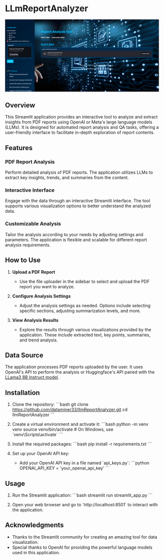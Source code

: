 # LLmReportAnalyzer
![F1 Data Analysis](static/images/preview.png)

## Overview
This Streamlit application provides an interactive tool to analyze and extract insights from PDF reports using OpenAI or Meta's large language models (LLMs). It is designed for automated report analysis and QA tasks, offering a user-friendly interface to facilitate in-depth exploration of report contents.

## Features

### PDF Report Analysis
Perform detailed analysis of PDF reports. The application utilizes LLMs to extract key insights, trends, and summaries from the content.

### Interactive Interface
Engage with the data through an interactive Streamlit interface. The tool supports various visualization options to better understand the analyzed data.

### Customizable Analysis
Tailor the analysis according to your needs by adjusting settings and parameters. The application is flexible and scalable for different report analysis requirements.

## How to Use

1. **Upload a PDF Report**
   - Use the file uploader in the sidebar to select and upload the PDF report you want to analyze.

2. **Configure Analysis Settings**
   - Adjust the analysis settings as needed. Options include selecting specific sections, adjusting summarization levels, and more.

3. **View Analysis Results**
   - Explore the results through various visualizations provided by the application. These include extracted text, key points, summaries, and trend analysis.

## Data Source
The application processes PDF reports uploaded by the user. It uses OpenAI's API to perform the analysis or Huggingface's API paired with the [LLama3 8B Instruct model](https://huggingface.co/meta-llama/Meta-Llama-3-8B-Instruct).

## Installation

1. Clone the repository:
   \`\`\`bash
   git clone https://github.com/dataminer33/llmReportAnalyzer.git
   cd llmReportAnalyzer
   \`\`\`

2. Create a virtual environment and activate it:
   \`\`\`bash
   python -m venv venv
   source venv/bin/activate  # On Windows, use \`venv\Scripts\activate\`
   \`\`\`

3. Install the required packages:
   \`\`\`bash
   pip install -r requirements.txt
   \`\`\`

4. Set up your OpenAI API key:
   - Add your OpenAI API key in a file named \`api_keys.py\`:
     \`\`\`python
     OPENAI_API_KEY = 'your_openai_api_key'
     \`\`\`

## Usage

1. Run the Streamlit application:
   \`\`\`bash
   streamlit run streamlit_app.py
   \`\`\`

2. Open your web browser and go to \`http://localhost:8501\` to interact with the application.

## Acknowledgments

- Thanks to the Streamlit community for creating an amazing tool for data visualization.
- Special thanks to OpenAI for providing the powerful language models used in this application.
